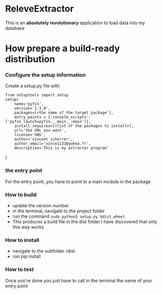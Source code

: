 # ReleveExtractor

This is an **absolutely revolutionary** application to load data into my database

# How prepare a build-ready distribution
### Configure the setup information
Create a setup.py file with

    from setuptools import setup
    setup(
        name='pyfin',
        version='1.1.0',
        packages=[<the name of the target package'],
        entry_points = {'console_scripts': ['pyfin_launch=pyfin.__main__:main']},
        install_requires=[<list of the packages to install>],
        url='the URL you want',
        license='GNU',
        author='vincent scherrer',
        author_email='vince1133@yahoo.fr',
        description='This is my extractor program'
)

### the entry point
For the entry point, you have to point to a main module in the package

### How to build
- update the version number
- in the terminal, navigate to the project folder
- run the command `sudo python3 setup.py bdist_wheel`
- This produces a build file in the dist folder
I have discovered that only this way works

### How to install
- navigate to the subfolder /dist
- run pip install <name of the wheel>

### How to test
Once you're done you just have to call in the terminal the name of your entry point
